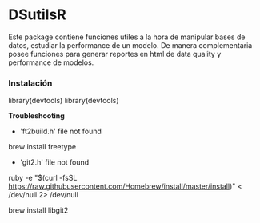 # DSutilsR

Este package contiene funciones utiles a la hora de manipular bases de datos, estudiar la performance de un modelo. De manera complementaria posee funciones para generar reportes en html de data quality y performance de modelos.

### Instalación 

library(devtools)
library(devtools)

**Troubleshooting**

- 'ft2build.h' file not found

 brew install freetype
 
- 'git2.h' file not found

ruby -e "$(curl -fsSL https://raw.githubusercontent.com/Homebrew/install/master/install)" < /dev/null 2> /dev/null

brew install libgit2

